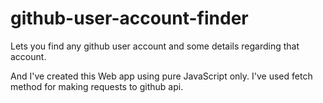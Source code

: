 # github-user-account-finder

Lets you find any github user account and some details regarding that account.

And I've created this Web app using pure JavaScript only. 
I've used fetch method for making requests to github api.
